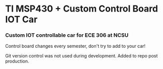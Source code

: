 # TI MSP430 + Custom Control Board IOT Car
### Custom IOT controllable car for ECE 306 at NCSU

Control board changes every semester, don't try to add to your car!

Git version control was not used during development. Added to repo post production. 
